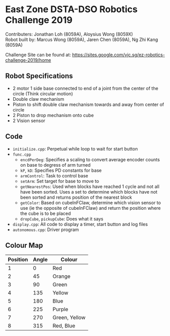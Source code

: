 # East Zone DSTA-DSO Robotics Challenge 2019

Contributers: Jonathan Loh (8059A), Aloysius Wong (8059X)  
Robot built by: Marcus Wong (8059A), Jaren Chen (8059A), Ng Zhi Kang (8059A)

Challenge Site can be found at: https://sites.google.com/vjc.sg/ez-robotics-challenge-2019/home

## Robot Specifications
* 2 motor 1 side base connected to end of a joint from the center of the circle (Think circular motion)
* Double claw mechanism
* Piston to shift double claw mechanism towards and away from center of circle
* 2 Piston to drop mechanism onto cube
* 2 Vision sensor

## Code
* `initialize.cpp`: Perpetual while loop to wait for start button
* `func.cpp`
  * `encdPerDeg`: Specifies a scaling to convert average encoder counts on base to degress of arm turned
  * `kP`, `kD`: Specifies PD constants for base
  * `armControl`: Task to control base
  * `setArm`: Set target for base to move to
  * `getNearestPos`: Used when blocks have reached 1 cycle and not all have been sorted. Uses a set to determine which blocks have not been sorted and returns position of the nearest block 
  * `getColor`: Based on cubeInFClaw, determine which vision sensor to use (ie the opposite of cubeInFClaw) and return the position where the cube is to be placed
  * `dropCube`, `pickupCube`: Does what it says
* `display.cpp`: All code to display a timer, start button and log files
* `autonomous.cpp`: Driver program

## Colour Map
| Position | Angle | Colour
| --- | --- | --- |
|1|0|Red|
|2|45|Orange|
|3|90|Green|
|4|135|Yellow|
|5|180|Blue|
|6|225|Purple|
|7|270|Green, Yellow|
|8|315|Red, Blue|

